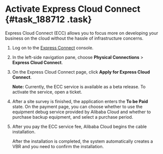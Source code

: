 # Activate Express Cloud Connect {#task_188712 .task}

Express Cloud Connect \(ECC\) allows you to focus more on developing your business on the cloud without the hassle of infrastructure concerns.

1.  Log on to the [Express Connect](https://expressconnectnext.console.aliyun.com) console. 
2.  In the left-side navigation pane, choose **Physical Connections** \> **Express Cloud Connect**.
3.  On the Express Cloud Connect page, click **Apply for Express Cloud Connect**. 

    **Note:** Currently, the ECC service is available as a beta release. To activate the service, open a ticket.

4.  After a site survey is finished, the application enters the **To be Paid** state. On the payment page, you can choose whether to use the equipment debug service provided by Alibaba Cloud and whether to purchase backup equipment, and select a purchase period.
5.  After you pay the ECC service fee, Alibaba Cloud begins the cable installation. 

    After the installation is completed, the system automatically creates a VBR and you need to confirm the installation.


